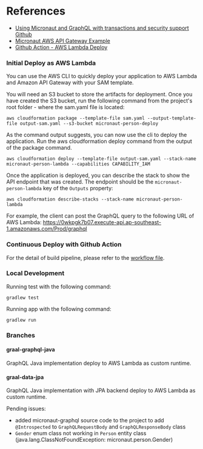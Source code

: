 # References
 * [Using Micronaut and GraphQL with transactions and security support](http://lifeinide.com/post/2019-04-15-micronaut-graphql-with-transaction-and-security-support/) [Github](https://github.com/l0co/micronaut-graphql)
 * [Micronaut AWS API Gateway Example](https://github.com/micronaut-projects/micronaut-aws/tree/master/examples/api-gateway-example)
 * [Github Action - AWS Lambda Deploy](https://github.com/marketplace/actions/aws-lambda-deploy)

### Initial Deploy as AWS Lambda
You can use the AWS CLI to quickly deploy your application to AWS Lambda and Amazon API Gateway with your SAM template.

You will need an S3 bucket to store the artifacts for deployment. Once you have created the S3 bucket, run the following command from the project's root folder - where the sam.yaml file is located:
```
aws cloudformation package --template-file sam.yaml --output-template-file output-sam.yaml --s3-bucket micronaut-person-deploy
```

As the command output suggests, you can now use the cli to deploy the application. Run the aws cloudformation deploy command from the output of the package command.
```
aws cloudformation deploy --template-file output-sam.yaml --stack-name micronaut-person-lambda --capabilities CAPABILITY_IAM
```

Once the application is deployed, you can describe the stack to show the API endpoint that was created. The endpoint should be the `micronaut-person-lambda` key of the `Outputs` property:
```
aws cloudformation describe-stacks --stack-name micronaut-person-lambda
```

For example, the client can post the GraphQL query to the following URL of AWS Lambda:
https://0wkpgk7b07.execute-api.ap-southeast-1.amazonaws.com/Prod/graphql

### Continuous Deploy with Github Action
For the detail of build pipeline, please refer to the [workflow file](.github/workflows/aws-lambda.yml).

### Local Development
Running test with the following command:
```
gradlew test
```

Running app with the following command:
```
gradlew run
```

### Branches
#### graal-graphql-java
GraphQL Java implementation deploy to AWS Lambda as custom runtime.

#### graal-data-jpa
GraphQL Java implementation with JPA backend deploy to AWS Lambda as custom runtime.

Pending issues:
 - added micronaut-graphql source code to the project to add `@Introspected` to `GraphQLRequestBody` and `GraphQLResponseBody` class
 - `Gender` enum class not working in `Person` entity class (java.lang.ClassNotFoundException: micronaut.person.Gender)

